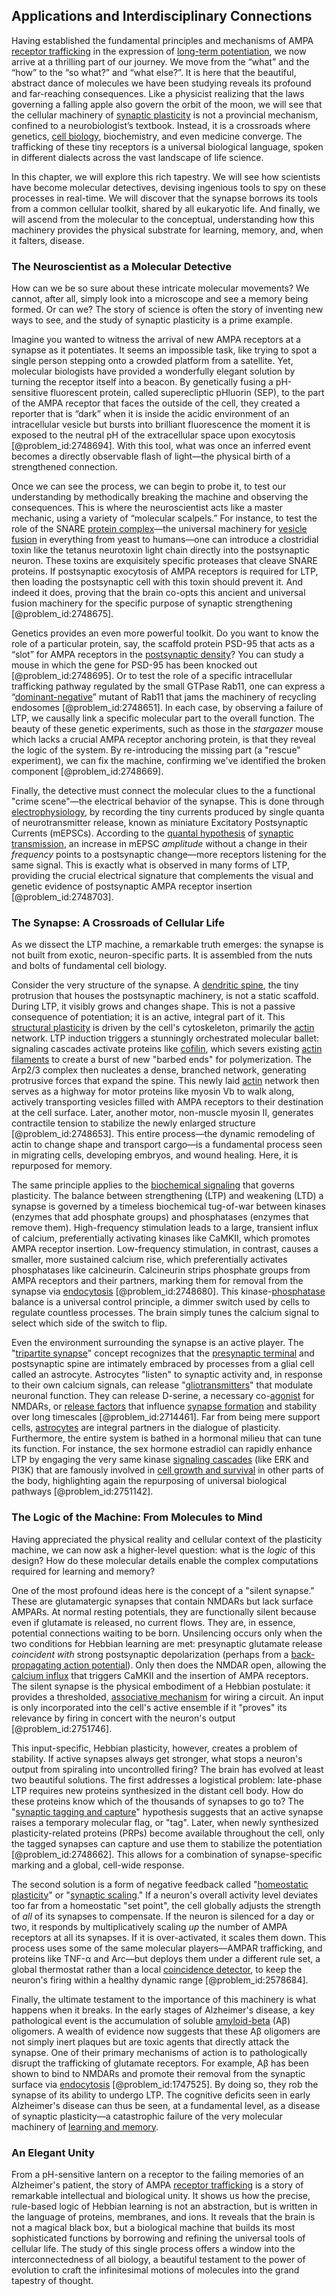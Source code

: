 ## Applications and Interdisciplinary Connections

Having established the fundamental principles and mechanisms of AMPA [receptor trafficking](@article_id:183848) in the expression of [long-term potentiation](@article_id:138510), we now arrive at a thrilling part of our journey. We move from the “what” and the “how” to the “so what?” and “what else?”. It is here that the beautiful, abstract dance of molecules we have been studying reveals its profound and far-reaching consequences. Like a physicist realizing that the laws governing a falling apple also govern the orbit of the moon, we will see that the cellular machinery of [synaptic plasticity](@article_id:137137) is not a provincial mechanism, confined to a neurobiologist’s textbook. Instead, it is a crossroads where genetics, [cell biology](@article_id:143124), biochemistry, and even medicine converge. The trafficking of these tiny receptors is a universal biological language, spoken in different dialects across the vast landscape of life science.

In this chapter, we will explore this rich tapestry. We will see how scientists have become molecular detectives, devising ingenious tools to spy on these processes in real-time. We will discover that the synapse borrows its tools from a common cellular toolkit, shared by all eukaryotic life. And finally, we will ascend from the molecular to the conceptual, understanding how this machinery provides the physical substrate for learning, memory, and, when it falters, disease.

### The Neuroscientist as a Molecular Detective

How can we be so sure about these intricate molecular movements? We cannot, after all, simply look into a microscope and see a memory being formed. Or can we? The story of science is often the story of inventing new ways to see, and the study of synaptic plasticity is a prime example.

Imagine you wanted to witness the arrival of new AMPA receptors at a synapse as it potentiates. It seems an impossible task, like trying to spot a single person stepping onto a crowded platform from a satellite. Yet, molecular biologists have provided a wonderfully elegant solution by turning the receptor itself into a beacon. By genetically fusing a pH-sensitive fluorescent protein, called superecliptic pHluorin (SEP), to the part of the AMPA receptor that faces the outside of the cell, they created a reporter that is “dark” when it is inside the acidic environment of an intracellular vesicle but bursts into brilliant fluorescence the moment it is exposed to the neutral pH of the extracellular space upon exocytosis [@problem_id:2748694]. With this tool, what was once an inferred event becomes a directly observable flash of light—the physical birth of a strengthened connection.

Once we can see the process, we can begin to probe it, to test our understanding by methodically breaking the machine and observing the consequences. This is where the neuroscientist acts like a master mechanic, using a variety of “molecular scalpels.” For instance, to test the role of the SNARE [protein complex](@article_id:187439)—the universal machinery for [vesicle fusion](@article_id:162738) in everything from yeast to humans—one can introduce a clostridial toxin like the tetanus neurotoxin light chain directly into the postsynaptic neuron. These toxins are exquisitely specific proteases that cleave SNARE proteins. If postsynaptic exocytosis of AMPA receptors is required for LTP, then loading the postsynaptic cell with this toxin should prevent it. And indeed it does, proving that the brain co-opts this ancient and universal fusion machinery for the specific purpose of synaptic strengthening [@problem_id:2748675].

Genetics provides an even more powerful toolkit. Do you want to know the role of a particular protein, say, the scaffold protein PSD-95 that acts as a “slot” for AMPA receptors in the [postsynaptic density](@article_id:148471)? You can study a mouse in which the gene for PSD-95 has been knocked out [@problem_id:2748695]. Or to test the role of a specific intracellular trafficking pathway regulated by the small GTPase Rab11, one can express a “[dominant-negative](@article_id:263297)” mutant of Rab11 that jams the machinery of recycling endosomes [@problem_id:2748651]. In each case, by observing a failure of LTP, we causally link a specific molecular part to the overall function. The beauty of these genetic experiments, such as those in the *stargazer* mouse which lacks a crucial AMPA receptor anchoring protein, is that they reveal the logic of the system. By re-introducing the missing part (a "rescue" experiment), we can fix the machine, confirming we've identified the broken component [@problem_id:2748669].

Finally, the detective must connect the molecular clues to the a functional "crime scene"—the electrical behavior of the synapse. This is done through [electrophysiology](@article_id:156237), by recording the tiny currents produced by single quanta of neurotransmitter release, known as miniature Excitatory Postsynaptic Currents (mEPSCs). According to the [quantal hypothesis](@article_id:169225) of [synaptic transmission](@article_id:142307), an increase in mEPSC *amplitude* without a change in their *frequency* points to a postsynaptic change—more receptors listening for the same signal. This is exactly what is observed in many forms of LTP, providing the crucial electrical signature that complements the visual and genetic evidence of postsynaptic AMPA receptor insertion [@problem_id:2748703].

### The Synapse: A Crossroads of Cellular Life

As we dissect the LTP machine, a remarkable truth emerges: the synapse is not built from exotic, neuron-specific parts. It is assembled from the nuts and bolts of fundamental cell biology.

Consider the very structure of the synapse. A [dendritic spine](@article_id:174439), the tiny protrusion that houses the postsynaptic machinery, is not a static scaffold. During LTP, it visibly grows and changes shape. This is not a passive consequence of potentiation; it is an active, integral part of it. This [structural plasticity](@article_id:170830) is driven by the cell's cytoskeleton, primarily the [actin](@article_id:267802) network. LTP induction triggers a stunningly orchestrated molecular ballet: signaling cascades activate proteins like [cofilin](@article_id:197778), which severs existing [actin filaments](@article_id:147309) to create a burst of new "barbed ends" for polymerization. The Arp2/3 complex then nucleates a dense, branched network, generating protrusive forces that expand the spine. This newly laid [actin](@article_id:267802) network then serves as a highway for motor proteins like myosin Vb to walk along, actively transporting vesicles filled with AMPA receptors to their destination at the cell surface. Later, another motor, non-muscle myosin II, generates contractile tension to stabilize the newly enlarged structure [@problem_id:2748653]. This entire process—the dynamic remodeling of actin to change shape and transport cargo—is a fundamental process seen in migrating cells, developing embryos, and wound healing. Here, it is repurposed for memory.

The same principle applies to the [biochemical signaling](@article_id:166369) that governs plasticity. The balance between strengthening (LTP) and weakening (LTD) a synapse is governed by a timeless biochemical tug-of-war between kinases (enzymes that add phosphate groups) and phosphatases (enzymes that remove them). High-frequency stimulation leads to a large, transient influx of calcium, preferentially activating kinases like CaMKII, which promotes AMPA receptor insertion. Low-frequency stimulation, in contrast, causes a smaller, more sustained calcium rise, which preferentially activates phosphatases like calcineurin. Calcineurin strips phosphate groups from AMPA receptors and their partners, marking them for removal from the synapse via [endocytosis](@article_id:137268) [@problem_id:2748680]. This kinase-[phosphatase](@article_id:141783) balance is a universal control principle, a dimmer switch used by cells to regulate countless processes. The brain simply tunes the calcium signal to select which side of the switch to flip.

Even the environment surrounding the synapse is an active player. The "[tripartite synapse](@article_id:148122)" concept recognizes that the [presynaptic terminal](@article_id:169059) and postsynaptic spine are intimately embraced by processes from a glial cell called an astrocyte. Astrocytes "listen" to synaptic activity and, in response to their own calcium signals, can release "[gliotransmitters](@article_id:177831)" that modulate neuronal function. They can release D-serine, a necessary co-[agonist](@article_id:163003) for NMDARs, or [release factors](@article_id:263174) that influence [synapse formation](@article_id:167187) and stability over long timescales [@problem_id:2714461]. Far from being mere support cells, [astrocytes](@article_id:154602) are integral partners in the dialogue of plasticity. Furthermore, the entire system is bathed in a hormonal milieu that can tune its function. For instance, the sex hormone estradiol can rapidly enhance LTP by engaging the very same kinase [signaling cascades](@article_id:265317) (like ERK and PI3K) that are famously involved in [cell growth and survival](@article_id:171779) in other parts of the body, highlighting again the repurposing of universal biological pathways [@problem_id:2751142].

### The Logic of the Machine: From Molecules to Mind

Having appreciated the physical reality and cellular context of the plasticity machine, we can now ask a higher-level question: what is the *logic* of this design? How do these molecular details enable the complex computations required for learning and memory?

One of the most profound ideas here is the concept of a "silent synapse." These are glutamatergic synapses that contain NMDARs but lack surface AMPARs. At normal resting potentials, they are functionally silent because even if glutamate is released, no current flows. They are, in essence, potential connections waiting to be born. Unsilencing occurs only when the two conditions for Hebbian learning are met: presynaptic glutamate release *coincident with* strong postsynaptic depolarization (perhaps from a [back-propagating action potential](@article_id:170235)). Only then does the NMDAR open, allowing the [calcium influx](@article_id:268803) that triggers CaMKII and the insertion of AMPA receptors. The silent synapse is the physical embodiment of a Hebbian postulate: it provides a thresholded, [associative mechanism](@article_id:154542) for wiring a circuit. An input is only incorporated into the cell's active ensemble if it "proves" its relevance by firing in concert with the neuron's output [@problem_id:2751746].

This input-specific, Hebbian plasticity, however, creates a problem of stability. If active synapses always get stronger, what stops a neuron's output from spiraling into uncontrolled firing? The brain has evolved at least two beautiful solutions. The first addresses a logistical problem: late-phase LTP requires new proteins synthesized in the distant cell body. How do these proteins know which of the thousands of synapses to go to? The "[synaptic tagging and capture](@article_id:165160)" hypothesis suggests that an active synapse raises a temporary molecular flag, or "tag". Later, when newly synthesized plasticity-related proteins (PRPs) become available throughout the cell, only the tagged synapses can capture and use them to stabilize the potentiation [@problem_id:2748662]. This allows for a combination of synapse-specific marking and a global, cell-wide response.

The second solution is a form of negative feedback called "[homeostatic plasticity](@article_id:150699)" or "[synaptic scaling](@article_id:173977)." If a neuron's overall activity level deviates too far from a homeostatic "set point", the cell globally adjusts the strength of *all* of its synapses to compensate. If the neuron is silenced for a day or two, it responds by multiplicatively scaling *up* the number of AMPA receptors at all its synapses. If it is over-activated, it scales them down. This process uses some of the same molecular players—AMPAR trafficking, and proteins like TNF-α and Arc—but deploys them under a different rule set, a global thermostat rather than a local [coincidence detector](@article_id:169128), to keep the neuron's firing within a healthy dynamic range [@problem_id:2578684].

Finally, the ultimate testament to the importance of this machinery is what happens when it breaks. In the early stages of Alzheimer's disease, a key pathological event is the accumulation of soluble [amyloid-beta](@article_id:192674) (Aβ) oligomers. A wealth of evidence now suggests that these Aβ oligomers are not simply inert plaques but are toxic agents that directly attack the synapse. One of their primary mechanisms of action is to pathologically disrupt the trafficking of glutamate receptors. For example, Aβ has been shown to bind to NMDARs and promote their removal from the synaptic surface via [endocytosis](@article_id:137268) [@problem_id:1747525]. By doing so, they rob the synapse of its ability to undergo LTP. The cognitive deficits seen in early Alzheimer's disease can thus be seen, at a fundamental level, as a disease of synaptic plasticity—a catastrophic failure of the very molecular machinery of [learning and memory](@article_id:163857).

### An Elegant Unity

From a pH-sensitive lantern on a receptor to the failing memories of an Alzheimer's patient, the story of AMPA [receptor trafficking](@article_id:183848) is a story of remarkable intellectual and biological unity. It shows us how the precise, rule-based logic of Hebbian learning is not an abstraction, but is written in the language of proteins, membranes, and ions. It reveals that the brain is not a magical black box, but a biological machine that builds its most sophisticated functions by borrowing and refining the universal tools of cellular life. The study of this single process offers a window into the interconnectedness of all biology, a beautiful testament to the power of evolution to craft the infinitesimal motions of molecules into the grand tapestry of thought.